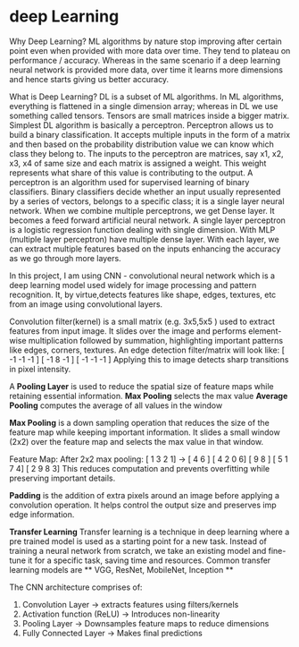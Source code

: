 # deep Learning

Why Deep Learning?
ML algorithms by nature stop improving after certain point even when provided with more data over time. They tend to plateau on performance / accuracy. Whereas in the same scenario if a deep learning neural network is provided more data, over time it learns more dimensions and hence starts giving us better accuracy.


What is Deep Learning?
DL is a subset of ML algorithms. In ML algorithms, everything is flattened in a single dimension array; whereas in DL we use something called tensors. Tensors are small matrices inside a bigger matrix. Simplest DL algorithm is basically a perceptron. Perceptron allows us to build a binary classification. It accepts multiple inputs in the form of a matrix and then based on the probability distribution value we can know which class they belong to.
The inputs to the perceptron are matrices, say x1, x2, x3, x4 of same size and each matrix is assigned a weight. This weight represents what share of this value is contributing to the output. A perceptron is an algorithm used for supervised learning of binary classifiers. Binary classifiers decide whether an input usually represented by a series of vectors, belongs to a specific class; it is a single layer neural network.
When we combine multiple perceptrons, we get Dense layer. It becomes a feed forward artificial neural network.
A single layer perceptron is a logistic regression function dealing with single dimension.
With MLP (multiple layer perceptron) have multiple dense layer. With each layer, we can extract multiple features based on the inputs enhancing the accuracy as we go through more layers.

In this project, I am using CNN - convolutional neural network which is a deep learning model used widely for image processing and pattern recognition. It, by virtue,detects features like shape, edges, textures, etc from an image using convolutional layers.

Convolution filter(kernel) is a small matrix (e.g. 3x5,5x5 ) used to extract features from input image. It slides over the image and performs element-wise multiplication followed by summation, highlighting important patterns like edges, corners, textures. An edge detection filter/matrix will look like:
[ -1 -1 -1 ]
[ -1  8 -1 ]
[ -1 -1 -1 ]
Applying this to image detects sharp transitions in pixel intensity.

A **Pooling Layer** is used to reduce the spatial size of feature maps while retaining essential information.
**Max Pooling** selects the max value
**Average Pooling** computes the average of all values in the window

**Max Pooling** is a down sampling operation that reduces the size of the feature map while keeping important information. It slides a small window (2x2) over the feature map and selects the max value in that window.

Feature Map:  After 2x2 max pooling: 
[ 1 3 2 1]  -> [ 4 6 ]
[ 4 2 0 6]     [ 9 8 ]
[ 5 1 7 4]
[ 2 9 8 3]
This reduces computation and prevents overfitting while preserving important details.

**Padding** is the addition of extra pixels around an image before applying a convolution operation. It helps control the output size and preserves imp edge information.


**Transfer Learning**
Transfer learning is a technique in deep learning where a pre trained model is used as a starting point for a new task. Instead of training a neural network from scratch, we take an existing model and fine-tune it for a specific task, saving time and resources. Common transfer learning models are ** VGG, ResNet, MobileNet, Inception **

The CNN architecture comprises of:
1. Convolution Layer -> extracts features using filters/kernels
2. Activation function (ReLU) -> Introduces non-linearity
3. Pooling Layer -> Downsamples feature maps to reduce dimensions
4. Fully Connected Layer -> Makes final predictions
